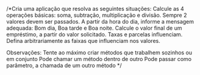 /*Cria uma aplicação que resolva as seguintes situações:
Calcule as 4 operações básicas: soma, subtração, multiplicação e divisão. Sempre 2 valores devem ser passados.
A partir da hora do dia, informe a mensagem adequada: Bom dia, Boa tarde e Boa noite.
Calcule o valor final de um empréstimo, a partir
     do valor solicitado. Taxas e parcelas influenciam.
     Defina arbitrariamente as faixas que influenciam
     nos valores.

Observações:
Tente ao máximo criar métodos que trabalhem sozinhos ou em conjunto
Pode chamar um método dentro de outro
Pode passar como parâmetro, a chamada de um outro método
*/
